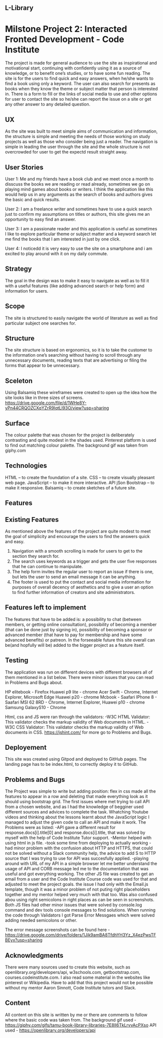 ## L-Library
# Milstone Project 2: Interacted Fronted Development - Code Institute

The project is made for general audience to use the site as inspirational and motivational start,
continuing with confidently using it as a source of knowledge, or to benefit one’s studies,
or to have some fun reading. The site is for the users to find quick and easy answers, 
when he/she wants to find a book using only a keyword.
The user can also search for presents as books when they know the theme or subject matter 
that person is interested in.
There is a form to fill or the links of social media to use and other options for user to contact the site
so he/she can report the issue on a site or get any other answer to any detailed question.

## UX

As the site was built to meet simple aims of communication and information, the structure is simple
and meeting the needs of those working on study projects as well as those who consider being just a reader.
The navigation is simple in leading the user through the site and the whole structure 
is not overcrowded for user to get the expectd result straight away.

## User Stories

User 1:
Me and my friends have a book club and we meet once a month to disscuss the books we are reading or read already, 
sometimes we go on playing mind games about books or writers.
I think the application like this would help us in any arguments as the search of books and authors 
gives the basic and quick results.

User 2:
I am a freelance writer and sometimes have to use a quick search just to confirm my assumptions on titles or authors, 
this site gives me an opportunity to easy find an answer.

User 3:
I am a passionate reader and this application is useful as sometimes I like to explore particular theme
or subject matter and a keyword search let me find the books that I am interested in just by one click.

User 4:
I noticedd it is very easy to use the site on a smartphone and i am excited to play around with it 
on my daily commute.

## Strategy

The goal in the design was to make it easy to navigate as well as to fill it with a useful features
(like adding advanced search or help form) and information for users.

## Scope

The site is structured to easily navigate the world of literature as well as find particular subject one searches for.

## Structure

The site structure is based on ergonomics, 
so it is to take the customer to the information one’s searching without having to scroll through
any unnecessary documents, reading texts that are advertising or filing the forms that appear to be unnecessary. 

## Sceleton

Using Balsamiq these wireframes were created to open up the idea how the site looks like in three sizes of screens.
https://drive.google.com/file/d/1WHe8Y-yPn44CRQOZCXqYZrR9lqtLl93O/view?usp=sharing

## Surface

The colour palette that was chosen for the project is deliberately contrasting and quite modest in the shades used. 
Pinterest platform is used to find out matching colour palette. The background gif was taken from giphy.com

## Technologies

HTML – to create the foundation of a site.
CSS – to create visually pleasant web page.
JavaScript – to make it more interactive.
API
jSon
Bootstrap – to make it responsive.
Balsamiq – to create sketches of a future site.


## Features

 ## Existing Features
As mentioned above the features of the project are quite modest to meet the goal of simplicity 
and encourage the users to find the answers quick and easy.
1. Navigation with a smooth scrolling is made for users to get to the section they search for.
2. The search uses keywords as a trigger and gets the user five responses that he can continue to manipulate.
3. The help form invites the regular user to report an issue if there is one, 
but lets the user to send an email message it can be anything.
4. The footer is used to put the contact and social media information 
for purposes of overall decency of aesthetics and to give a user an option 
to find further information of creators and site administrators.


## Features left to implement

The features that have to be added is: a possibility to chat (between members, or getting online consultation), 
possibility of becoming a member (that can be done just by signing in), 
possibility of becoming a sponsor or advanced member (that have to pay for membership and have some advanced benefits) or  patreon.
In the forseeable future this site overall can be(and hopfully will be) added to the bigger project as a feature itself.

## Testing

The application was run on different devices with different browsers all of them mentioned in a list below.
There were minor issues that you can read in Problems and Bugs about. 

HP elitebook - Firefox
Huawei p9 lite - chrome
Acer Swift - Chrome, Internet Explorer, Microsoft Edge
Huawei p20 - chrome
Mcbook - Saafari
IPhone 8 - Saafari
MSI 62 8RD - Chrome, Internet Explorer,
Huawei p10 - chrome
Samsung GalaxyS10 - Chrome 

 Html, css and JS were ran through the validators: -W3C HTML Validator: 
 This validator checks the markup validity of Web documents in HTML. 
 -W3C CSS Validator: This validator checks the markup validity of Web documents in CSS.
 https://jshint.com/
 for more go to Problems and Bugs.


## Deployement

This site was created using Gitpod and deployed to GitHub pages. The landing page has to be index.html, 
to correctly deploy it to GitHub.

## Problems and Bugs

The Project was simple to write but adding position: flex in css made all the features to appear in a row and deleting that made everything look as it should using bootstrap grid.
The first issues where met trying to call API from a chosen website, and as I had the knowledge of begginer used different sources and advices to complete the task. 
Whatching Youtube videos and thinking about the lessons learnt about the JavaScript logic I managed to adjust the given code to call an API and make it work. The Problems were as listed:
-API gave a different result for response.docs[i].title[0] and response.docs[i].title, that was solved by myself with the help of Code Institute Tutor support.
-Mentor helped with using html in js file.
-took some time from deploying to actually working
-had minor problem with the confusion about HTTP and HTTPS, that could not be solved without a Slack community help, the advice to add S to HTTP source that I was trying to use for API was succesfully applied.
-playing around with URL of my API in a simple browser let me better understand the usage of API and CORB message led me to the documentation that was useful and got everything working.
The other JS file was created to get an email from a user and the Code Institute Course code was used for that and adjusted to meet the project goals.
the issue I had only with the Email.js template, though it was a minor problem of not puting right placeholders together and my mentor helped very much with that too. Was also confused abou using right semicolons in right places as can be seen in screenshots.
Both JS files had other minor issues that were solved by console.log command and dev tools console messages to find solutions. 
When running the code through Validators I got Parse Error Messgaes which were solved adding needed semicolons or other.

The error message screenshots can be found here - https://drive.google.com/drive/folders/1Jik9amBA8TfdhYH3Yz_X4ezPwsTFBEyx?usp=sharing


## Acknowledgments

There were many sources used to create this website, such as openlibrary.org/developers/api, w3schools.com, 
getbootstrap.com, courses.codeinstitute.com. I also read some material in the websites like pinterest or Wikipedia.
Have to add that this project would not be possible without my mentor Aaron Sinnott, 
Code Institute tutors and Slack.

## Content

All content on this site is written by me or there are comments to follow where the basic code was taken from.
The background gif used - https://giphy.com/gifs/tamu-book-library-libraries-7E8lI6TkLrvvAcPXso
API used - https://openlibrary.org/developers/api